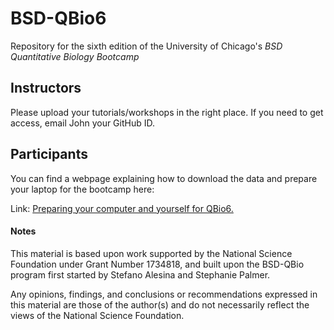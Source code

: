 # BSD-QBio6

Repository for the sixth edition of the University of Chicago's *BSD Quantitative
Biology Bootcamp*

## Instructors

Please upload your tutorials/workshops in the right place. If you need
to get access, email John your GitHub ID.

## Participants

You can find a webpage explaining how to download the data and prepare
your laptop for the bootcamp here:

Link: [Preparing your computer and yourself for QBio6.](https://github.com/jnovembre/BSD-QBio6/docs/index.md)

#### Notes

This material is based upon work supported by the National Science
Foundation under Grant Number 1734818, and built upon the BSD-QBio 
program first started by Stefano Alesina and Stephanie Palmer.

Any opinions, findings, and conclusions or recommendations expressed
in this material are those of the author(s) and do not necessarily
reflect the views of the National Science Foundation.
